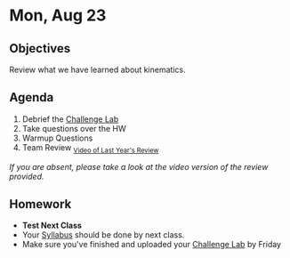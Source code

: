 Mon, Aug 23
=========  

Objectives
------------
Review what we have learned about kinematics.

Agenda  
---------  

 1. Debrief the [Challenge Lab][lab]
 2. Take questions over the HW
 3. Warmup Questions
 4. Team Review <sub>[Video of Last Year's Review][rev]</sub>


*If you are absent, please take a look at the video version of the review provided.*


Homework
-------------  
- **Test Next Class**
- Your [Syllabus](https://avon.schoology.com/course/5138386902/materials?f=469192557) should be done by next class.
- Make sure you've finished and uploaded your [Challenge Lab][lab] by Friday

[lab]: https://avon.schoology.com/assignment/5217769944/
[rev]: https://avon.schoology.com/course/5138386902/materials/gp/5221512510
<!--stackedit_data:
eyJoaXN0b3J5IjpbMzgzNTY4MDI5LC0xMTk0MDM4NjQ3LDc3MT
EwOTAxOSwtMjA5OTc3NTIyNSwtMTg0NzA5NTIzMCwxOTU5MjE3
MTczLDU3ODg1MTMzOCwtMTk3NzYwMDY0NSwtMTQ2MTcyMTY0Ny
wtMTI5NjE1MTUwOCwtMTEzOTc2NTkzNiw0ODU1MzEzMjcsLTM4
MDAzMzk5LC03ODgwNjIzLC00NTI3MTkxMzQsLTg0NDM4NjUsLT
ExMTM1ODg3MCwxNDQyODY2OTY1LC05NDAzMjI5ODYsLTc3ODI4
ODAyNl19
-->